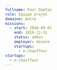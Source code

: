 ```yaml
---
fullname: Paul Emptaz
role: Équipe projet
domaine: Autre
missions:
  - start: 2018-09-01
    end: 2020-12-31
    status: admin
    employer: minarm
    startups:
      - e-chauffeur
startups:
  - e-chauffeur
---
```

